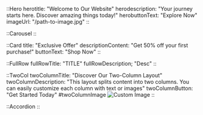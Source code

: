::Hero
herotitle: "Welcome to Our Website"
herodescription: "Your journey starts here. Discover amazing things today!"
herobuttonText: "Explore Now"
imageUrl: "/path-to-image.jpg"
::

::Carousel
::

::Card
title: "Exclusive Offer"
descriptionContent: "Get 50% off your first purchase!"
buttonText: "Shop Now"
::

::FullRow
fullRowTitle: "TITLE"
fullRowDescription; "Desc"
::

::TwoCol
twoColumnTitle: "Discover Our Two-Column Layout"
twoColumnDescription: "This layout splits content into two columns. You can easily customize each column with text or images"
twoColumnButton: "Get Started Today"
#twoColumnImage
![Custom Image](https://via.placeholder.com/300)
::

::Accordion
::
